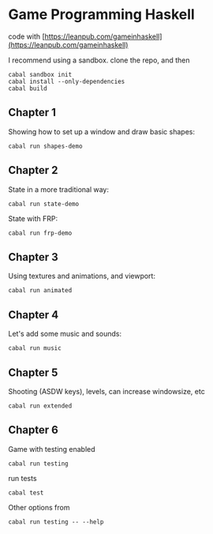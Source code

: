 # Game Programming Haskell

code with [https://leanpub.com/gameinhaskell](https://leanpub.com/gameinhaskell)

I recommend using a sandbox. clone the repo, and then

    cabal sandbox init
    cabal install --only-dependencies
    cabal build

## Chapter 1

Showing how to set up a window and draw basic shapes:

    cabal run shapes-demo

## Chapter 2

State in a more traditional way:

    cabal run state-demo

State with FRP:

    cabal run frp-demo

## Chapter 3

Using textures and animations, and viewport:

    cabal run animated

## Chapter 4

Let's add some music and sounds:

    cabal run music

## Chapter 5

Shooting (ASDW keys), levels, can increase windowsize, etc

    cabal run extended

## Chapter 6

Game with testing enabled

    cabal run testing

run tests

    cabal test

Other options from 

    cabal run testing -- --help

